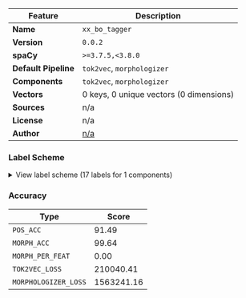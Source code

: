 | Feature | Description |
| --- | --- |
| **Name** | `xx_bo_tagger` |
| **Version** | `0.0.2` |
| **spaCy** | `>=3.7.5,<3.8.0` |
| **Default Pipeline** | `tok2vec`, `morphologizer` |
| **Components** | `tok2vec`, `morphologizer` |
| **Vectors** | 0 keys, 0 unique vectors (0 dimensions) |
| **Sources** | n/a |
| **License** | n/a |
| **Author** | [n/a]() |

### Label Scheme

<details>

<summary>View label scheme (17 labels for 1 components)</summary>

| Component | Labels |
| --- | --- |
| **`morphologizer`** | `POS=PRON`, `POS=PROPN`, `POS=NOUN`, `POS=ADP`, `POS=PUNCT`, `POS=VERB`, `POS=ADV`, `POS=NUM`, `POS=PART`, `POS=AUX`, `POS=CCONJ`, `POS=DET`, `POS=ADJ`, `POS=SCONJ`, `POS=INTJ`, `POS=X`, `POS=SYM` |

</details>

### Accuracy

| Type | Score |
| --- | --- |
| `POS_ACC` | 91.49 |
| `MORPH_ACC` | 99.64 |
| `MORPH_PER_FEAT` | 0.00 |
| `TOK2VEC_LOSS` | 210040.41 |
| `MORPHOLOGIZER_LOSS` | 1563241.16 |